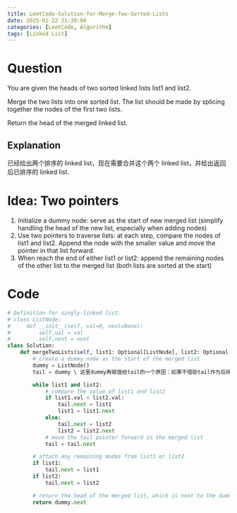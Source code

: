 ```yaml
---
title: LeetCode-Solution-for-Merge-Two-Sorted-Lists
date: 2025-01-22 21:39:04
categories: [LeetCode, Algorithm]
tags: [Linked List]
---
```


# Question

You are given the heads of two sorted linked lists list1 and list2.

Merge the two lists into one sorted list. The list should be made by splicing together the nodes of the first two lists.

Return the head of the merged linked list.

## Explanation

已经给出两个排序的 linked list，现在需要合并这个两个 linked list，并给出返回后已排序的 linked list.

# Idea: Two pointers

1. Initialize a dummy node: serve as the start of new merged list (simplify handling the head of the new list, especially when adding nodes)
2. Use two pointers to traverse lists: at each step, compare the nodes of list1 and list2. Append the node with the smaller value and move the pointer in that list forward.
3. When reach the end of either list1 or list2: append the remaining nodes of the other list to the merged list (both lists are sorted at the start)

# Code

```python
# Definition for singly-linked list.
# class ListNode:
#     def __init__(self, val=0, next=None):
#         self.val = val
#         self.next = next
class Solution:
    def mergeTwoLists(self, list1: Optional[ListNode], list2: Optional[ListNode]) -> Optional[ListNode]:
        # create a dummy node as the start of the merged list
        dummy = ListNode()
        tail = dummy \ 这里dummy再赋值给tail的一个原因：如果不借助tail作为后续用来移动的指针，dummy的位置会不断向后移动，最后失去对链表开头的引用，导致无法返回完整的链表

        while list1 and list2:
            # compare the value of list1 and list2
            if list1.val < list2.val:
                tail.next = list1
                list1 = list1.next
            else:
                tail.next = list2
                list2 = list2.next
            # move the tail pointer forward in the merged list
            tail = tail.next

        # attach any remaining modes from list1 or list2
        if list1:
            tail.next = list1
        if list2:
            tail.next = list2

        # return the head of the merged list, which is next to the dummy node
        return dummy.next


```
